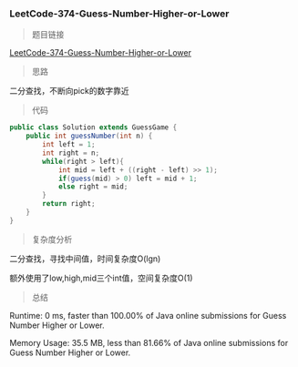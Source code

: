 ### LeetCode-374-Guess-Number-Higher-or-Lower

> 题目链接

[LeetCode-374-Guess-Number-Higher-or-Lower](https://leetcode.com/problems/guess-number-higher-or-lower/)

> 思路

二分查找，不断向pick的数字靠近

> 代码

```java
public class Solution extends GuessGame {
    public int guessNumber(int n) {
        int left = 1;
        int right = n;
        while(right > left){
            int mid = left + ((right - left) >> 1);
            if(guess(mid) > 0) left = mid + 1;
            else right = mid;
        }
        return right;
    }
}
```

> 复杂度分析

二分查找，寻找中间值，时间复杂度O(lgn)

额外使用了low,high,mid三个int值，空间复杂度O(1)

> 总结

Runtime: 0 ms, faster than 100.00% of Java online submissions for Guess Number Higher or Lower.

Memory Usage: 35.5 MB, less than 81.66% of Java online submissions for Guess Number Higher or Lower.
